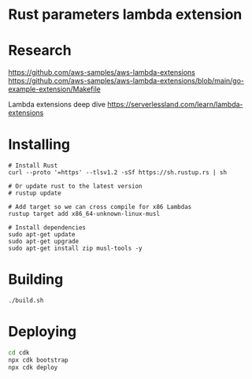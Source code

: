 # Rust parameters lambda extension

# Research

https://github.com/aws-samples/aws-lambda-extensions
https://github.com/aws-samples/aws-lambda-extensions/blob/main/go-example-extension/Makefile

Lambda extensions deep dive
https://serverlessland.com/learn/lambda-extensions

# Installing

```
# Install Rust
curl --proto '=https' --tlsv1.2 -sSf https://sh.rustup.rs | sh

# Or update rust to the latest version
# rustup update

# Add target so we can cross compile for x86 Lambdas
rustup target add x86_64-unknown-linux-musl

# Install dependencies
sudo apt-get update
sudo apt-get upgrade
sudo apt-get install zip musl-tools -y
```

# Building

```
./build.sh
```

# Deploying

```sh
cd cdk
npx cdk bootstrap
npx cdk deploy
```
